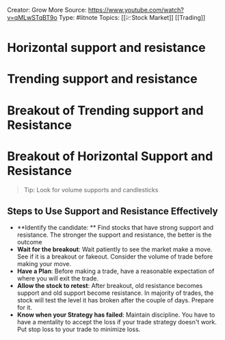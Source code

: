 ---
---
Creator: Grow More
Source: https://www.youtube.com/watch?v=qMLwSTqBT9o
Type: #litnote 
Topics: [[💹Stock Market]] [[Trading]]



# Horizontal support and resistance
# Trending support and resistance

# Breakout of Trending support and Resistance
# Breakout of Horizontal Support and Resistance

> Tip: Look for volume supports and candlesticks

## Steps to Use Support and Resistance Effectively
- **Identify the candidate: ** Find  stocks that have strong support and resistance. The stronger the support and resistance, the better is the outcome
- **Wait for the breakout**: Wait patiently to see the market make a move. See if it is a breakout or fakeout. Consider the volume of trade before making your move.
- **Have a Plan**: Before making a trade, have a reasonable expectation of where you will exit the trade. 
- **Allow the stock to retest**: After breakout, old resistance becomes support and old support become resistance. In majority of trades, the stock will test the level it has broken after the couple of days. Prepare for it.
- **Know when your Strategy has failed**: Maintain discipline. You have to have a mentality to accept the loss if your trade strategy doesn't work. Put stop loss to your trade to minimize loss.